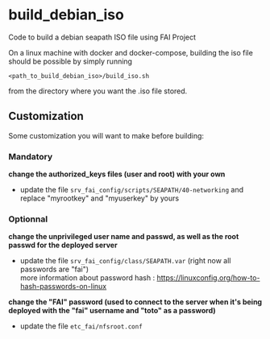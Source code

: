 # build_debian_iso
Code to build a debian seapath ISO file using FAI Project

On a linux machine with docker and docker-compose, building the iso file should be possible by simply running 
```
<path_to_build_debian_iso>/build_iso.sh
```

from the directory where you want the .iso file stored.

## Customization 
Some customization you will want to make before building:

### Mandatory
**change the authorized_keys files (user and root) with your own**   
* update the file `srv_fai_config/scripts/SEAPATH/40-networking` and replace "myrootkey" and "myuserkey" by yours

### Optionnal
**change the unprivileged user name and passwd, as well as the root passwd for the deployed server**  
* update the file `srv_fai_config/class/SEAPATH.var` (right now all passwords are "fai")  
more information about password hash : https://linuxconfig.org/how-to-hash-passwords-on-linux

**change the "FAI" password (used to connect to the server when it's being deployed with the "fai" username and "toto" as a password)**
* update the file `etc_fai/nfsroot.conf`      
